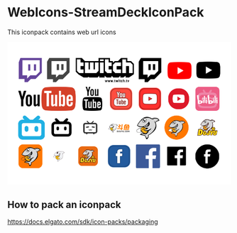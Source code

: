 # WebIcons-StreamDeckIconPack
This iconpack contains web url icons

![](https://raw.githubusercontent.com/L1cardo/WebIcons-StreamDeckIconPack/main/cn.licardo.webicons.sdIconPack/previews/Frame1.png)

## How to pack an iconpack
https://docs.elgato.com/sdk/icon-packs/packaging
